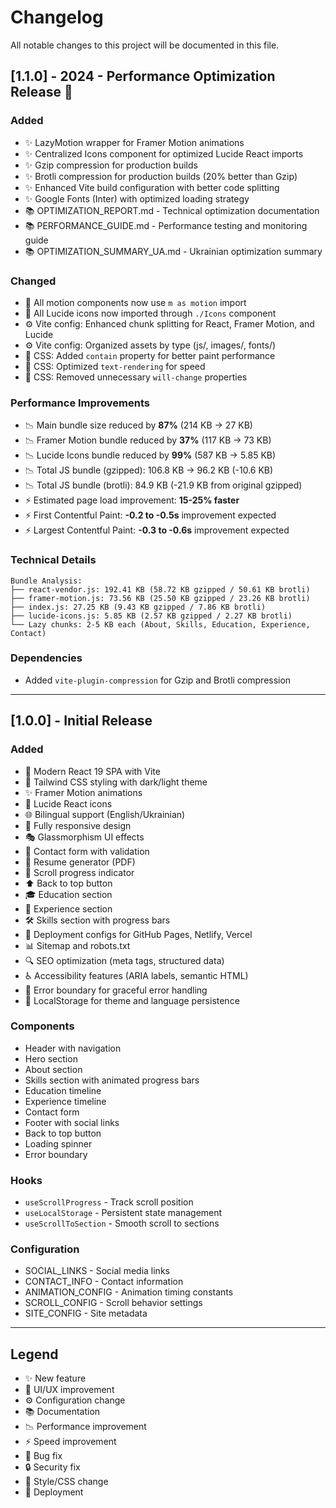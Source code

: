 # Changelog

All notable changes to this project will be documented in this file.

## [1.1.0] - 2024 - Performance Optimization Release 🚀

### Added
- ✨ LazyMotion wrapper for Framer Motion animations
- ✨ Centralized Icons component for optimized Lucide React imports
- ✨ Gzip compression for production builds
- ✨ Brotli compression for production builds (20% better than Gzip)
- ✨ Enhanced Vite build configuration with better code splitting
- ✨ Google Fonts (Inter) with optimized loading strategy
- 📚 OPTIMIZATION_REPORT.md - Technical optimization documentation
- 📚 PERFORMANCE_GUIDE.md - Performance testing and monitoring guide
- 📚 OPTIMIZATION_SUMMARY_UA.md - Ukrainian optimization summary

### Changed
- 🎨 All motion components now use `m as motion` import
- 🎨 All Lucide icons now imported through `./Icons` component
- ⚙️ Vite config: Enhanced chunk splitting for React, Framer Motion, and Lucide
- ⚙️ Vite config: Organized assets by type (js/, images/, fonts/)
- 💅 CSS: Added `contain` property for better paint performance
- 💅 CSS: Optimized `text-rendering` for speed
- 💅 CSS: Removed unnecessary `will-change` properties

### Performance Improvements
- 📉 Main bundle size reduced by **87%** (214 KB → 27 KB)
- 📉 Framer Motion bundle reduced by **37%** (117 KB → 73 KB)
- 📉 Lucide Icons bundle reduced by **99%** (587 KB → 5.85 KB)
- 📉 Total JS bundle (gzipped): 106.8 KB → 96.2 KB (-10.6 KB)
- 📉 Total JS bundle (brotli): 84.9 KB (-21.9 KB from original gzipped)
- ⚡ Estimated page load improvement: **15-25% faster**
- ⚡ First Contentful Paint: **-0.2 to -0.5s** improvement expected
- ⚡ Largest Contentful Paint: **-0.3 to -0.6s** improvement expected

### Technical Details
```
Bundle Analysis:
├── react-vendor.js: 192.41 KB (58.72 KB gzipped / 50.61 KB brotli)
├── framer-motion.js: 73.56 KB (25.50 KB gzipped / 23.26 KB brotli)
├── index.js: 27.25 KB (9.43 KB gzipped / 7.86 KB brotli)
├── lucide-icons.js: 5.85 KB (2.57 KB gzipped / 2.27 KB brotli)
└── Lazy chunks: 2-5 KB each (About, Skills, Education, Experience, Contact)
```

### Dependencies
- Added `vite-plugin-compression` for Gzip and Brotli compression

---

## [1.0.0] - Initial Release

### Added
- 🎨 Modern React 19 SPA with Vite
- 🎨 Tailwind CSS styling with dark/light theme
- ✨ Framer Motion animations
- 🎯 Lucide React icons
- 🌐 Bilingual support (English/Ukrainian)
- 📱 Fully responsive design
- 🎭 Glassmorphism UI effects
- 📧 Contact form with validation
- 📄 Resume generator (PDF)
- 🔄 Scroll progress indicator
- ⬆️ Back to top button
- 🎓 Education section
- 💼 Experience section
- 🛠️ Skills section with progress bars
- 🚀 Deployment configs for GitHub Pages, Netlify, Vercel
- 📊 Sitemap and robots.txt
- 🔍 SEO optimization (meta tags, structured data)
- ♿ Accessibility features (ARIA labels, semantic HTML)
- 🎯 Error boundary for graceful error handling
- 💾 LocalStorage for theme and language persistence

### Components
- Header with navigation
- Hero section
- About section
- Skills section with animated progress bars
- Education timeline
- Experience timeline
- Contact form
- Footer with social links
- Back to top button
- Loading spinner
- Error boundary

### Hooks
- `useScrollProgress` - Track scroll position
- `useLocalStorage` - Persistent state management
- `useScrollToSection` - Smooth scroll to sections

### Configuration
- SOCIAL_LINKS - Social media links
- CONTACT_INFO - Contact information
- ANIMATION_CONFIG - Animation timing constants
- SCROLL_CONFIG - Scroll behavior settings
- SITE_CONFIG - Site metadata

---

## Legend
- ✨ New feature
- 🎨 UI/UX improvement
- ⚙️ Configuration change
- 📚 Documentation
- 📉 Performance improvement
- ⚡ Speed improvement
- 🐛 Bug fix
- 🔒 Security fix
- 💅 Style/CSS change
- 🚀 Deployment
